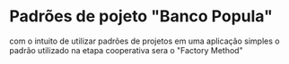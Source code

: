 # Padrões de pojeto "Banco Popula"
com o intuito de utilizar padrões de projetos em uma aplicação simples 
o padrão utilizado na etapa cooperativa sera o "Factory Method"
